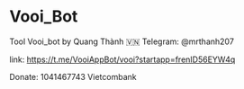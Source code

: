 # Vooi_Bot
Tool Vooi_bot by Quang Thành 🇻🇳
Telegram: @mrthanh207


link: 
https://t.me/VooiAppBot/vooi?startapp=frenID56EYW4q

Donate:
1041467743
Vietcombank
